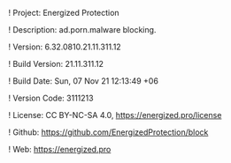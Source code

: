 ! Project: Energized Protection

! Description: ad.porn.malware blocking.

! Version: 6.32.0810.21.11.311.12

! Build Version: 21.11.311.12

! Build Date: Sun, 07 Nov 21 12:13:49 +06

! Version Code: 3111213

! License: CC BY-NC-SA 4.0, https://energized.pro/license

! Github: https://github.com/EnergizedProtection/block

! Web: https://energized.pro

